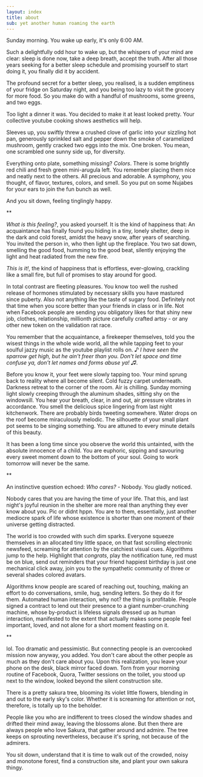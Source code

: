 ```yaml
---
layout: index
title: about
sub: yet another human roaming the earth
---
```



Sunday morning. You wake up early, it's only 6:00 AM. 

Such a delightfully odd hour to wake up, but the whispers of your mind are clear: sleep is done now, take a deep breath, accept the truth. After all those years seeking for a better sleep schedule and promising yourself to start doing it, you finally did it by accident.

The profound secret for a better sleep, you realised, is a sudden emptiness of your fridge on Saturday night, and you being too lazy to visit the grocery for more food. So you make do with a handful of mushrooms, some greens, and two eggs. 

Too light a dinner it was. You decided to make it at least looked pretty. Your collective youtube cooking shows aesthetics will help.

Sleeves up, you swiftly threw a crushed clove of garlic into your sizzling hot pan, generously sprinkled salt and pepper down the smoke of caramelized mushroom, gently cracked two eggs into the mix. One broken. You mean, one scrambled one sunny side up, for diversity.

Everything onto plate, something missing? *Colors*. There is some brightly red chili and fresh green mini-arugula left. You remember placing them nice and neatly next to the others. All precious and adorable. A symphony, you thought, of flavor, textures, colors, and smell. So you put on some Nujabes for your ears to join the fun bunch as well.

And you sit down, feeling tinglingly happy. 

**

*What is this feeling?*, you asked yourself. It is the kind of happiness that: An acquaintance has finally found you hiding in a tiny, lonely shelter, deep in the dark and cold forest, amidst the heavy snow, after years of searching. You invited the person in, who then light up the fireplace. You two sat down, smelling the good food, humming to the good beat, silently enjoying the light and heat radiated from the new fire.

*This is it!*, the kind of happiness that is effortless, ever-glowing, crackling like a small fire, but full of promises to stay around for good.

In total contrast are fleeting pleasures. You know too well the rushed release of hormones stimulated by necessary skills you have mast*u*red since puberty. Also not anything like the taste of sugary food. Definitely not that time when you score better than your friends in class or in life. Not when Facebook people are sending you obligatory likes for that shiny new job, clothes, relationship, millionth picture carefully crafted artsy - or any other new token on the validation rat race.

You remember that the acquaintance, a firekeeper themselves, told you the wisest things in the whole wide world, all the while tapping feet to your soulful jazzy music as the youtube playlist rolls on. *♪ I have seen the sparrow get high, but he ain't freer than you. Don't let space and time confuse ya, don't let names and forms abuse ya! ♫*.

Before you know it, your feet were slowly tapping too. Your mind sprung back to reality where all become silent. Cold fuzzy carpet underneath. Darkness retreat to the corner of the room. Air is chilling. Sunday morning light slowly creeping through the aluminum shades, sitting shy on the windowsill. You hear your breath, clear, in and out, air pressure vibrates in accordance. You smell the delicious spice lingering from last night kitchenwork. There are probably birds tweeting somewhere. Water drops on the roof become miraculously melodic. The silhouette of your small plant pot seems to be singing something. You are attuned to every minute details of this beauty. 

It has been a long time since you observe the world this untainted, with the absolute innocence of a child. You are euphoric, sipping and savouring every sweet moment down to the bottom of your soul. Going to work tomorrow will never be the same.

**

An instinctive question echoed: *Who cares?* - Nobody. You gladly noticed.

Nobody cares that you are having the time of your life. That this, and last night's joyful reunion in the shelter are more real than anything they ever know about you. Pic or didnt hppn. You are to them, essentially, just another mediocre spark of life whose existence is shorter than one moment of their universe getting distracted. 

The world is too crowded with such dim sparks. Everyone squeeze themselves in an allocated tiny little space, on that fast scrolling electronic newsfeed, screaming for attention by the catchiest visual cues. Algorithms jump to the help. Highlight that *congrats*, play the notification tune, red must be on blue, send out reminders that your friend happiest birthday is just one mechanical click away, join you to the sympathetic community of three or several shades colored avatars. 

Algorithms know people are scared of reaching out, touching, making an effort to do conversations, smile, hug, sending letters. So they do it for them. Automated human interaction, why not? the thing is profitable. People signed a contract to lend out their presence to a giant number-crunching machine, whose by-product is lifeless signals dressed up as human interaction, manifested to the extent that actually makes some people feel important, loved, and not alone for a short moment feasting on it.


**

lol. Too dramatic and pessimistic. But connecting people is an overcooked mission now anyway, you added. You don't care about the other people as much as they don't care about you. Upon this realization, you leave your phone on the desk, black mirror faced down. Torn from your morning routine of Facebook, Quora, Twitter sessions on the toilet, you stood up next to the window, looked beyond the silent construction site.

There is a pretty sakura tree, blooming its violet little flowers, blending in and out to the early sky's color. Whether it is screaming for attention or not, therefore, is totally up to the beholder.

People like you who are indifferent to trees closed the window shades and drifted their mind away, leaving the blossoms alone. But then there are always people who love Sakura, that gather around and admire. The tree keeps on sprouting nevertheless, because it's spring, not because of the admirers.

You sit down, understand that it is time to walk out of the crowded, noisy and monotone forest, find a construction site, and plant your own sakura thingy.




<p>&nbsp;</p><p></p>
<p>&nbsp;</p><p></p>
<p>&nbsp;</p><p></p>
<p>&nbsp;</p><p></p>
<p>&nbsp;</p><p></p>
<p>&nbsp;</p><p></p>
<p>&nbsp;</p><p></p>
<p>&nbsp;</p><p></p>
<p>&nbsp;</p><p></p>
<p>&nbsp;</p><p></p>
<p>&nbsp;</p><p></p>
<p>&nbsp;</p><p></p>
<p>&nbsp;</p><p></p>
<p>&nbsp;</p><p></p>
<p>&nbsp;</p><p></p>
<p>&nbsp;</p><p></p>
<p>&nbsp;</p><p></p>